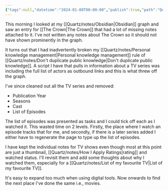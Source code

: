 ```yaml
---
{"tags":null,"datetime":"2024-01-08T00:00:00","publish":true,"path":"Quartz/blog/2024/01/Cleaning TV rubbish out of the garden.md","permalink":"/quartz/blog/2024/01/cleaning-tv-rubbish-out-of-the-garden/","PassFrontmatter":true}
---
```


This morning I looked at my [[Quartz/notes/Obsidian\|Obsidian]] graph and saw an entry for [[The Crown\|The Crown]] that had a lot of missing notes attached to it. I've not written any notes about The Crown so it should not have shown prominently in the graph.

It turns out that I had inadvertently broken my [[Quartz/notes/Personal knowledge management\|Personal knowledge management]] rule of [[Quartz/notes/Don't duplicate public knowledge\|Don't duplicate public knowledge]]. A script I have that pulls in information about a TV series was including the full list of actors as outbound links and this is what threw off the graph.

I've since cleaned out all the TV series and removed:
- Publication Year
- Seasons
- Cast
- List of Episodes

The list of episodes was presented as tasks and I could tick off each as I watched it. This wasted time on 2 levels. Firstly, the place where I watch an episode tracks that for me, and secondly, if there is a later series added I either have to regenerate the page to type up the list of episodes.

I have kept the individual notes for TV shows even though most at this point are just a thumbnail, [[Quartz/notes/How I Apply Ratings\|rating]] and watched status. I'll revisit them and add some thoughts about why I watched them, especially for a [[Quartz/notes/List of my favourite TV\|List of my favourite TV]].

It's easy to expand too much when using digital tools. Now onwards to find the next place I've done the same i.e., movies.